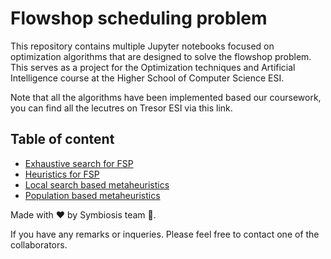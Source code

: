 # Flowshop scheduling problem

This repository contains multiple Jupyter notebooks focused on optimization algorithms that are designed to solve the flowshop problem. This serves as a project for the Optimization techniques and Artificial Intelligence course at the Higher School of Computer Science ESI.

Note that all the algorithms have been implemented based our coursework, you can find all the lecutres on Tresor ESI via this link.

## Table of content 
- [Exhaustive search for FSP](https://github.com/adimidania/flowshop/blob/main/Notebooks/Exact%20methods.ipynb)
- [Heuristics for FSP](https://github.com/adimidania/flowshop/blob/main/Notebooks/Heuristics.ipynb)
- [Local search based metaheuristics](https://github.com/adimidania/flowshop/blob/main/Notebooks/Local%20search%20based%20metaheuristics.ipynb)
- [Population based metaheuristics](https://github.com/adimidania/flowshop/blob/main/Notebooks/Population-based%20metaheuristics.ipynb)

Made with ❤️ by Symbiosis team 🐝.

If you have any remarks or inqueries. Please feel free to contact one of the collaborators.